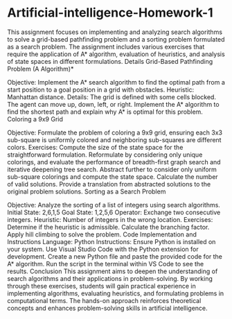 # Artificial-intelligence-Homework-1
This assignment focuses on implementing and analyzing search algorithms to solve a grid-based pathfinding problem and a sorting problem formulated as a search problem. The assignment includes various exercises that require the application of A* algorithm, evaluation of heuristics, and analysis of state spaces in different formulations.
Details
Grid-Based Pathfinding Problem (A Algorithm)*

Objective: Implement the A* search algorithm to find the optimal path from a start position to a goal position in a grid with obstacles.
Heuristic: Manhattan distance.
Details:
The grid is defined with some cells blocked.
The agent can move up, down, left, or right.
Implement the A* algorithm to find the shortest path and explain why A* is optimal for this problem.
Coloring a 9x9 Grid

Objective: Formulate the problem of coloring a 9x9 grid, ensuring each 3x3 sub-square is uniformly colored and neighboring sub-squares are different colors.
Exercises:
Compute the size of the state space for the straightforward formulation.
Reformulate by considering only unique colorings, and evaluate the performance of breadth-first graph search and iterative deepening tree search.
Abstract further to consider only uniform sub-square colorings and compute the state space.
Calculate the number of valid solutions.
Provide a translation from abstracted solutions to the original problem solutions.
Sorting as a Search Problem

Objective: Analyze the sorting of a list of integers using search algorithms.
Initial State: 2,6,1,5
Goal State: 1,2,5,6
Operator: Exchange two consecutive integers.
Heuristic: Number of integers in the wrong location.
Exercises:
Determine if the heuristic is admissible.
Calculate the branching factor.
Apply hill climbing to solve the problem.
Code Implementation and Instructions
Language: Python
Instructions:
Ensure Python is installed on your system.
Use Visual Studio Code with the Python extension for development.
Create a new Python file and paste the provided code for the A* algorithm.
Run the script in the terminal within VS Code to see the results.
Conclusion
This assignment aims to deepen the understanding of search algorithms and their applications in problem-solving. By working through these exercises, students will gain practical experience in implementing algorithms, evaluating heuristics, and formulating problems in computational terms. The hands-on approach reinforces theoretical concepts and enhances problem-solving skills in artificial intelligence.

